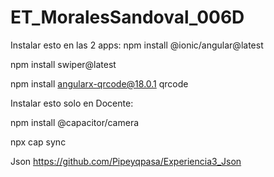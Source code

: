 # ET_MoralesSandoval_006D
Instalar esto en las 2 apps:
npm install @ionic/angular@latest

npm install swiper@latest

npm install angularx-qrcode@18.0.1 qrcode

Instalar esto solo en Docente:

npm install @capacitor/camera

npx cap sync

Json
https://github.com/Pipeyqpasa/Experiencia3_Json
